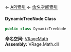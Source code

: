 ← [API索引](Api-Index) ← [命名空间索引](Namespace-Index)

#### DynamicTreeNode Class

```csharp
public class DynamicTreeNode
```

**命名空间:** [VRageMath](VRageMath)  
**Assembly:** VRage.Math.dll


